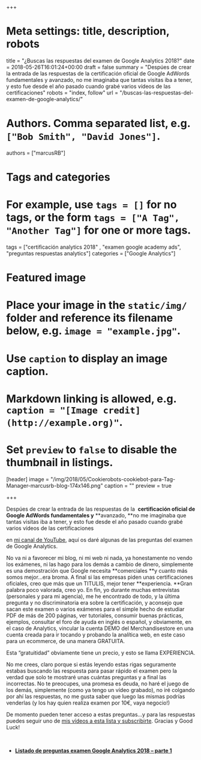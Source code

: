 +++
# Meta settings: title, description, robots
title = "¿Buscas las respuestas del examen de Google Analytics 2018?"
date = 2018-05-26T16:01:24+00:00
draft = false
summary = "Despúes de crear la entrada de las respuestas de la certificación oficial de Google AdWords fundamentales y avanzado, no me imaginaba que tantas visitas iba a tener, y esto fue desde el año pasado cuando grabé varios vídeos de las certificaciones"
robots = "index, follow"
url = "/buscas-las-respuestas-del-examen-de-google-analytics/"

# Authors. Comma separated list, e.g. `["Bob Smith", "David Jones"]`.
authors = ["marcusRB"]

# Tags and categories
# For example, use `tags = []` for no tags, or the form `tags = ["A Tag", "Another Tag"]` for one or more tags.
tags = ["certificación analytics 2018" , "examen google academy ads", "preguntas respuestas analytics"]
categories = ["Google Analytics"]


# Featured image
# Place your image in the `static/img/` folder and reference its filename below, e.g. `image = "example.jpg"`.
# Use `caption` to display an image caption.
#   Markdown linking is allowed, e.g. `caption = "[Image credit](http://example.org)"`.
# Set `preview` to `false` to disable the thumbnail in listings.
[header]
image = "/img/2018/05/Cookierobots-cookiebot-para-Tag-Manager-marcusrb-blog-174x146.png"
caption = ""
preview = true


+++


Despúes de crear la entrada de las respuestas de la  **certificación oficial de Google AdWords fundamentales y** **avanzado, **no me imaginaba que tantas visitas iba a tener, y esto fue desde el año pasado cuando grabé varios vídeos de las certificaciones

 en <a href="https://www.youtube.com/channel/UCwP4ZMmMVcXpzHLj5H3WnYw" target="_blank" rel="noopener">mi canal de YouTube</a>, aquí os daré algunas de las preguntas del examen de Google Analytics.

No va ni a favorecer mi blog, ni mi web ni nada, ya honestamente no vendo los exámenes, ni las hago para los demás a cambio de dinero, simplemente es una demostración que Google necesita **comerciales **y cuanto más somos mejor&#8230;era broma. A final si las empresas piden unas certificaciones oficiales, creo que más que un TITULIS, mejor tener **experiencia. **Gran palabra poco valorada, creo yo. En fin, yo durante muchas entrevistas (personales y para mi agencia), me he encontrado de todo, y la última pregunta y no discriminatoria era sobre la certificación, y aconsejo que sacan este examen o varios exámenes para el simple hecho de estudiar PDF de más de 200 páginas, ver tutoriales, consumir buenas prácticas, ejemplos, consultar el foro de ayuda en inglés o español, y obviamente, en el caso de Analytics, vincular la cuenta DEMO del Merchandisestore en una cuenta creada para ir tocando y probando la analítica web, en este caso para un ecommerce, de una manera GRATUITA.

Esta &#8220;gratuitidad&#8221; obviamente tiene un precio, y esto se llama EXPERIENCIA.

No me crees, claro porque si estás leyendo estas rigas seguramente estabas buscando las respuesta para pasar rápido el examen pero la verdad que solo te mostraré unas cuántas preguntas y a final las incorrectas. No te preocupes, una promesa es deuda, no haré el juego de los demás, simplemente (como ya tengo un vídeo grabado), no iré colgando por ahí las respuestas, no me gusta saber que luego las mismas podrías venderlas (y los hay quien realiza examen por 10€, vaya negocio!)

De momento pueden tener acceso a estas preguntas&#8230;y para las respuestas puedes seguir uno de <a href="https://www.youtube.com/playlist?list=PLzxNDhvkuNyK-xDs0FDpc3MeDpBpGdpP9" target="_blank" rel="noopener">mis vídeos a esta lista y subscribirte</a>. Gracias y Good Luck!

&nbsp;

  * <a href="/recursos/test-preguntas-examen-certificacion-google-analytics-parte-1/" target="_blank" rel="noopener"><strong>Listado de preguntas examen Google Analytics 2018 &#8211; parte 1</strong></a>
